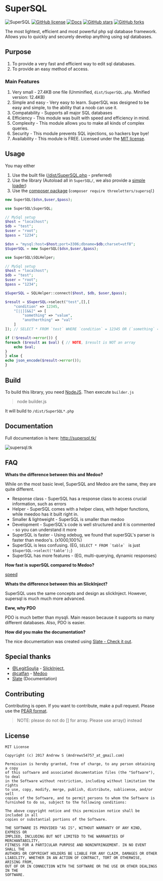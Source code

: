 # SuperSQL
![SuperSQL](https://img.shields.io/badge/SuperSQL-v1.1.0-brightgreen.svg)
[![GitHub license](https://img.shields.io/badge/license-MIT-blue.svg)](https://raw.githubusercontent.com/ThreeLetters/SuperSQL/master/LICENSE)
[![Docs](https://img.shields.io/badge/Docs-supersql.tk-blue.svg)](http://supersql.tk)
[![GitHub stars](https://img.shields.io/github/stars/ThreeLetters/SuperSQL.svg)](https://github.com/ThreeLetters/SuperSQL/stargazers)
[![GitHub forks](https://img.shields.io/github/forks/ThreeLetters/SuperSQL.svg)](https://github.com/ThreeLetters/SuperSQL/network)


The most lightest, efficient and most powerful php sql database framework. Allows you to quickly and securely develop anything using sql databases.

## Purpose

1. To provide a very fast and efficient way to edit sql databases.
2. To provide an easy method of access.

### Main Features

1. Very small - 27.4KB one file (Unminified, `dist/SuperSQL.php`. Minified version: 12.4KB)
2. Simple and easy - Very easy to learn. SuperSQL was designed to be easy and simple, to the ability that a noob can use it.
3. Compatability - Supports all major SQL databases
4. Efficiency - This module was built with speed and efficiency in mind.
5. Complexity - This module allows you to make all kinds of complex queries.
6. Security - This module prevents SQL injections, so hackers bye bye!
7. Availability - This module is FREE. Licensed under the [MIT license](https://github.com/ThreeLetters/SuperSQL/blob/master/LICENSE).

## Usage
You may either

1. Use the built file ([/dist/SuperSQL.php](https://github.com/ThreeLetters/SuperSQL/blob/master/dist/SuperSQL.php) - preferred)
2. Use the library (Autoload all in `SuperSQL/`, we also provide a [simple loader](https://github.com/ThreeLetters/SuperSQL/blob/master/autoload.php))
3. Use the [composer package](https://packagist.org/packages/threeletters/supersql) (`composer require threeletters/supersql`)

```php
new SuperSQL($dsn,$user,$pass);
```
```php
use SuperSQL\SuperSQL;

// MySql setup
$host = "localhost";
$db = "test";
$user = "root";
$pass = "1234";

$dsn = "mysql:host=$host;port=3306;dbname=$db;charset=utf8";
$SuperSQL = new SuperSQL($dsn,$user,$pass);
```

```php
use SuperSQL\SQLHelper;

// MySql setup
$host = "localhost";
$db = "test";
$user = "root";
$pass = "1234";

$SuperSQL = SQLHelper::connect($host, $db, $user,$pass);
```
```php
$result = $SuperSQL->select("test",[],[
    "condition" => 12345,
    "[||][&&]" => [
        "something" => "value",
        "anotherthing" => "val"
    ]
]); // SELECT * FROM `test` WHERE `condition` = 12345 OR (`something` = 'value' AND `anotherthing` = 'val')

if (!$result->error()) {
foreach ($result as $val) { // NOTE, $result is NOT an array
    echo $val;
}
} else {
echo json_encode($result->error());
}
```

## Build
To build this library, you need [NodeJS](https://nodejs.org/en/). Then execute `builder.js`

> node builder.js

It will build to `/dist/SuperSQL*.php`

## Documentation

Full documentation is here: http://supersql.tk/

![supersql.tk](https://user-images.githubusercontent.com/13282284/29477701-7e6385c6-8437-11e7-9e87-74a12393c49a.png)

## FAQ

**Whats the difference between this and Medoo?**

While on the most basic level, SuperSQL and Medoo are the same, they are quite different.

* Response class - SuperSQL has a response class to access crucial information, such as errors
* Helper - SuperSQL comes with a helper class, with helper functions, while meedoo has it built right in.
* Smaller & lightweight - SuperSQL is smaller than medoo
* Development - SuperSQL's code is well structured and it is commented - so you can understand it more
* SuperSQL is faster - Using xdebug, we found that superSQL's parser is faster than medoo's. (x1000,100%)
* SuperSQL is less confusing. (EG, ``SELECT * FROM `table` `` is just `$SuperSQL->select('table');`)
* SuperSQL has more features - (EG, multi-querying, dynamic responses)

**How fast is superSQL compared to Medoo?**

[speed](https://user-images.githubusercontent.com/13282284/30243699-b4c76e32-957d-11e7-9bdb-ec96f53816b1.png)

**Whats the difference between this an SlickInject?**

SuperSQL uses the same concepts and design as slickInject. However, supersql is much much more advanced.

**Eww, why PDO**

PDO is much better than mysqli. Main reason because it supports so many different databases. Also, PDO is easier.

**How did you make the documentation?**

The nice documentation was created using [Slate - Check it out](https://github.com/lord/slate).

## Special thanks
* [@LegitSoulja](https://github.com/LegitSoulja) - [SlickInject](https://github.com/LegitSoulja/SlickInject), 
* [@catfan](https://github.com/catfan) - [Medoo](https://github.com/catfan/Medoo)
* [Slate](https://github.com/lord/slate) (Documentation)

## Contributing
Contributing is open. If you want to contribute, make a pull request. Please use the [PEAR format](https://pear.php.net/manual/en/standards.php).

> NOTE: 
> please do not do [] for array. Please use array() instead

## License

```
MIT License

Copyright (c) 2017 Andrew S (Andrews54757_at_gmail.com)

Permission is hereby granted, free of charge, to any person obtaining a copy
of this software and associated documentation files (the "Software"), to deal
in the Software without restriction, including without limitation the rights
to use, copy, modify, merge, publish, distribute, sublicense, and/or sell
copies of the Software, and to permit persons to whom the Software is
furnished to do so, subject to the following conditions:

The above copyright notice and this permission notice shall be included in all
copies or substantial portions of the Software.

THE SOFTWARE IS PROVIDED "AS IS", WITHOUT WARRANTY OF ANY KIND, EXPRESS OR
IMPLIED, INCLUDING BUT NOT LIMITED TO THE WARRANTIES OF MERCHANTABILITY,
FITNESS FOR A PARTICULAR PURPOSE AND NONINFRINGEMENT. IN NO EVENT SHALL THE
AUTHORS OR COPYRIGHT HOLDERS BE LIABLE FOR ANY CLAIM, DAMAGES OR OTHER
LIABILITY, WHETHER IN AN ACTION OF CONTRACT, TORT OR OTHERWISE, ARISING FROM,
OUT OF OR IN CONNECTION WITH THE SOFTWARE OR THE USE OR OTHER DEALINGS IN THE
SOFTWARE.
```

